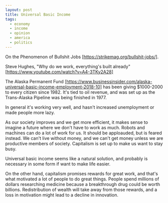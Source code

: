 ```yaml
---
layout: post
title: Universal Basic Income
tags: 
  - economy
  - income
  - opinion
  - america
  - politics
---
```


On the Phenomenon of Bullshit Jobs [https://strikemag.org/bullshit-jobs/].

Steve Hughes, "Why do we work, everything's built already" [https://www.youtube.com/watch?v=A4-3TKy2A28]

The Alaska Permanent Fund [https://www.businessinsider.com/alaska-universal-basic-income-employment-2018-10] has been giving $1000-2000 to every citizen since 1982. It's tied to oil revenue, and was set up as the Trans-Alaska Pipeline was being finished in 1977. 

In general it's working very well, and hasn't increased unemployment or made people more lazy.


As our society improves and we get more efficient, it makes sense to imagine a future where we don't have to work as much. Robots and machines can do a lot of work for us. It should be apploauded, but is feared instead. We can't live without money, and we can't get money unless we are productive members of society. Capitalism is set up to make us want to stay busy.

Universal basic income seems like a natural solution, and probably is necessary in some form if want to make life easier.

On the other hand, capitalism promises rewards for great work, and that's what motivated a lot of people to do great things. People spend millions of dollars researching medicine because a breakthrough drug could be worth billions. Redistribution of wealth will take away from those rewards, and a loss in motivation might lead to a decline in innovation. 